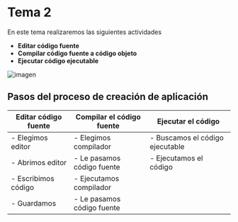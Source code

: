 # Tema 2 

En este tema realizaremos las siguientes actividades

- **Editar código fuente**
- **Compilar código fuente a código objeto**
- **Ejecutar código ejecutable**

![imagen](https://localdab.org/wp-content/uploads/2022/11/Compiler-2.jpg)


## Pasos del proceso de creación de aplicación

|  Editar código fuente  |  Compilar el código fuente  |  Ejecutar el código
|------------------------|-----------------------------|----------------------
|   - Elegimos editor    |  - Elegimos compilador      |  - Buscamos el código ejecutable
|   - Abrimos editor     |  - Le pasamos código fuente |  - Ejecutamos el código
|   - Escribimos código  |  - Ejecutamos compilador    |
|   - Guardamos          |  - Le pasamos código fuente |

